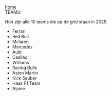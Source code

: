 [home](index.md)  
TEAMS:

Hier zijn alle 10 teams die op de grid staan in 2025.

- Ferrari
- Red Bull
- Mclaren
- Mercedes
- Audi
- Cadilac
- Williams
- Racing Bulls
- Aston Martin
- Kick Sauber
- Haas F1 Team
- Alpine
